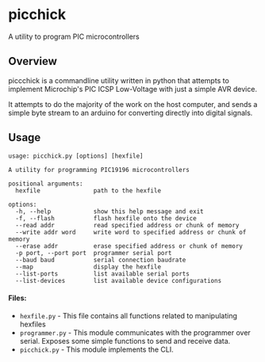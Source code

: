 # picchick
A utility to program PIC microcontrollers


## Overview

piccchick is a commandline utility written in python that attempts to implement Microchip's PIC ICSP Low-Voltage with just a simple AVR device.

It attempts to do the majority of the work on the host computer, and sends a simple byte stream to an arduino for converting directly into digital signals.

## Usage

```
usage: picchick.py [options] [hexfile]

A utility for programming PIC19196 microcontrollers

positional arguments:
  hexfile               path to the hexfile

options:
  -h, --help            show this help message and exit
  -f, --flash           flash hexfile onto the device
  --read addr           read specified address or chunk of memory
  --write addr word     write word to specified address or chunk of memory
  --erase addr          erase specified address or chunk of memory
  -p port, --port port  programmer serial port
  --baud baud           serial connection baudrate
  --map                 display the hexfile
  --list-ports          list available serial ports
  --list-devices        list available device configurations
```


#### Files:
- `hexfile.py` - This file contains all functions related to manipulating hexfiles
- `programmer.py` - This module communicates with the programmer over serial. Exposes some simple functions to send and receive data.
- `picchick.py` - This module implements the CLI.
